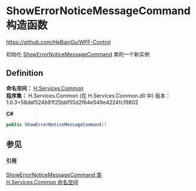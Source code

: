 # ShowErrorNoticeMessageCommand 构造函数
https://github.com/HeBianGu/WPF-Control

初始化 <a href="2465eac7-fa33-5d1d-672c-b9c9693741e3">ShowErrorNoticeMessageCommand</a> 类的一个新实例



## Definition
**命名空间：** <a href="b9cdd84f-6623-a51a-f53b-465103ced202">H.Services.Common</a>  
**程序集：** H.Services.Common (在 H.Services.Common.dll 中) 版本：1.0.3+58daf524b91f25bbf55d2f64e549e4224fcf9802

**C#**
``` C#
public ShowErrorNoticeMessageCommand()
```



## 参见


#### 引用
<a href="2465eac7-fa33-5d1d-672c-b9c9693741e3">ShowErrorNoticeMessageCommand 类</a>  
<a href="b9cdd84f-6623-a51a-f53b-465103ced202">H.Services.Common 命名空间</a>  
